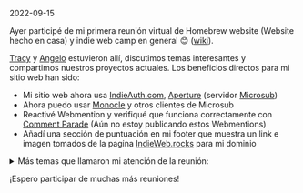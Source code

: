 2022-09-15


Ayer participé de mi primera reunión virtual de Homebrew website (Website hecho en casa) y indie web camp en general 😊 ([wiki](https://indieweb.org/events/2022-09-015-hwc-pacific)).

[Tracy](https://tracydurnell.com/) y [Angelo](https://ragt.ag/) estuvieron allí, discutimos temas interesantes y compartimos nuestros proyectos actuales. 
Los beneficios directos para mi sitio web han sido:

* Mi sitio web ahora usa [IndieAuth.com](https://indieweb.org/indieauth.com), [Aperture](https://aperture.p3k.io/) (servidor [Microsub](https://indieweb.org/Microsub))
* Ahora puedo usar [Monocle](https://monocle.p3k.io/) y otros clientes de Microsub
* Reactivé Webmention y verifiqué que funciona correctamente con [Comment Parade](https://commentpara.de) (Aún no estoy publicando estos Webmentions)
* Añadí una sección de puntuación en mi footer que muestra un link e imagen tomados de la pagina [IndieWeb.rocks](https://indieweb.rocks) para mi dominio

<details>
<summary>
Más temas que llamaron mi atención de la reunión:
</summary>

* [the-street](https://indieweb.rocks/the-street) de Angelo. Una manera de asignarle direcciones a los dominios inspirada por Snow Crash. Agregaré abajo mi interpretación e ideas derivadas:
    * La dirección es un hash del dominio, muchos hashes no apuntarán a un dominio activo
    * Para resolver este problema, listas de direcciones son creadas. 'the-street' es una de estas listas
    * Imagino que estas listas podrían ser navegadas de manera similar a los webrings
    * Todo tipo de visualizaciones podrían ser creadas también (desde calles hasta ploteos matemáticos)
    * Las listas de direcciones podrían ser combinadas para mostrar my lista personal de todas mis comunidades
    * Incluso podría ver cuantas comunidades comparto con cada dominio
    * Cualquier página de links o blogroll podría ser mejorado con una visualización. El hash puede ser ocultado
    * Un hash (separado?) del path podría ayudarnos a mapear personas en dominios compartidos como Known
* Discutí con Tracy y Angelo acerca de pop-ins, 'personas', reuniones online y colaboración.
* Me enteré de [https://www.gather.town/](https://www.gather.town/) Videollamadas con rooms dinámicos controladas por medio de un videojuego 2D. Gratis hasta 25 personas a la vez 
* Me enteré de whostyle, una manera de indicarle a un reader como mostrar mi contenido mf2 y sus complicaciones
* Propuse "alternate embed" o "alternate embeddable" que apuntaría a una versión de tu página diseñada para ser empotrada en un iframe. Esto debería ser más poderoso que whostyle y más facil de implementar (asumo yo)
</details>

¡Espero participar de muchas más reuniones!
